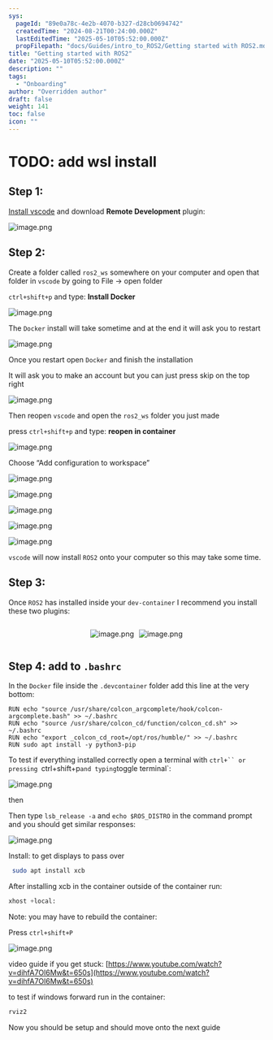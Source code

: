 ```yaml
---
sys:
  pageId: "89e0a78c-4e2b-4070-b327-d28cb0694742"
  createdTime: "2024-08-21T00:24:00.000Z"
  lastEditedTime: "2025-05-10T05:52:00.000Z"
  propFilepath: "docs/Guides/intro_to_ROS2/Getting started with ROS2.md"
title: "Getting started with ROS2"
date: "2025-05-10T05:52:00.000Z"
description: ""
tags:
  - "Onboarding"
author: "Overridden author"
draft: false
weight: 141
toc: false
icon: ""
---
```


# TODO: add wsl install

## Step 1:

[Install vscode](https://code.visualstudio.com/download) and download **Remote Development** plugin:

![image.png](https://prod-files-secure.s3.us-west-2.amazonaws.com/d518164a-d88e-44d1-a4ee-3adb3bd8bce0/efb52993-1881-4a40-b95e-6f020334f022/image.png?X-Amz-Algorithm=AWS4-HMAC-SHA256&X-Amz-Content-Sha256=UNSIGNED-PAYLOAD&X-Amz-Credential=ASIAZI2LB466SJHHVVO4%2F20250622%2Fus-west-2%2Fs3%2Faws4_request&X-Amz-Date=20250622T100830Z&X-Amz-Expires=3600&X-Amz-Security-Token=IQoJb3JpZ2luX2VjEP3%2F%2F%2F%2F%2F%2F%2F%2F%2F%2FwEaCXVzLXdlc3QtMiJGMEQCIFyA%2Bcxm9fJhUo2Y8a9lLH7GbvERPwlQsUi7JDe4etaFAiBf3V%2F9s0hRUgD90HSp0gWPwagiVljBDTNinREgnffrSCqIBAjm%2F%2F%2F%2F%2F%2F%2F%2F%2F%2F8BEAAaDDYzNzQyMzE4MzgwNSIMciW7557KLEeaVX5vKtwD40jKL1jDUXGdiJlPtKHXZZBe9VLrq%2FRTkROICumRFOlbTkJl%2FXBvG4zfsf8nmnrjhd%2Fkv55yuK7%2FZXq26A9Dg%2BExzWxa75aDanjsko207XGNzv8cGuZkn6clFLmRfZG%2BnkshIaPin6HtmJsi6D5ubLhF5%2FslrT9PRMbQY1M53u5Ip8bOHY3HmC63eUcGd%2BAep52CK5fXbw2H2RMgvfuMurXi8HqohCd9Z7WD6YvVm8yJz4bAPuUZivudIF6QvyzQDyB25GtW4LudNueGS7QTOP7nNU19sis%2BDSJsTam2qmFpI0sJOjwUGMPubGnpBoXENOOL0cpCJ8LFRYNS9cpxIYzAaExmQE9dIXiPfu%2FLgTgIZBvE9qdFsoQWQKi5fbXsnKuOhhBCGGk1uPzUxKjOlizzzKDDgLfZUiOWZd5FtcBKBAluLzr3xJpOQWuplY%2BDbCzcRk3%2FTNpu%2FNrMHHr5ayAfqljcGHOexsihyBFCcz9r1%2FMFU1Gtp5QV1MlTayNfVc5OjWcL8Ufa09ti2419wxCxnC9%2FKIWzeHJr2X%2FCPBewyg4v4cXkU2ohU8Z2TeigbmxREx7Lv5vfha%2BJK0o8f%2BksnqDL6G7o2FZplceDymfi3j3rWAfMO6KEPXYw8KDewgY6pgH70ZApDdCQkZfBnu9sQPrFqxeOB59lkuVHUJBWN91cGSB4WDmYcHiFE3WVTJX5hkiywVVOWcMHGN9s%2F%2FqpxHwVHZEKFW3wc6OEyWRJTerlJqcniBolx48rUfLFfQWf%2BQKwmHPBfUX631%2FlKMPNsh96TJt2ujFHp0shhfxPLAlw4mDOCIhcZi6HVwMLGmzKnu2ea9aaXdlWemGez60w3%2BYhGVkStIWF&X-Amz-Signature=ca1a836c8316174a405446262f345e8a1153e1327007cc7e2a91ae553582a777&X-Amz-SignedHeaders=host&x-amz-checksum-mode=ENABLED&x-id=GetObject)

## Step 2:

Create a folder called `ros2_ws` somewhere on your computer and open that folder in `vscode` by going to File → open folder 

`ctrl+shift+p` and type: **Install Docker**

![image.png](https://prod-files-secure.s3.us-west-2.amazonaws.com/d518164a-d88e-44d1-a4ee-3adb3bd8bce0/2269dc0e-1cd5-47ff-bceb-c04ad9b2eab0/image.png?X-Amz-Algorithm=AWS4-HMAC-SHA256&X-Amz-Content-Sha256=UNSIGNED-PAYLOAD&X-Amz-Credential=ASIAZI2LB466SJHHVVO4%2F20250622%2Fus-west-2%2Fs3%2Faws4_request&X-Amz-Date=20250622T100830Z&X-Amz-Expires=3600&X-Amz-Security-Token=IQoJb3JpZ2luX2VjEP3%2F%2F%2F%2F%2F%2F%2F%2F%2F%2FwEaCXVzLXdlc3QtMiJGMEQCIFyA%2Bcxm9fJhUo2Y8a9lLH7GbvERPwlQsUi7JDe4etaFAiBf3V%2F9s0hRUgD90HSp0gWPwagiVljBDTNinREgnffrSCqIBAjm%2F%2F%2F%2F%2F%2F%2F%2F%2F%2F8BEAAaDDYzNzQyMzE4MzgwNSIMciW7557KLEeaVX5vKtwD40jKL1jDUXGdiJlPtKHXZZBe9VLrq%2FRTkROICumRFOlbTkJl%2FXBvG4zfsf8nmnrjhd%2Fkv55yuK7%2FZXq26A9Dg%2BExzWxa75aDanjsko207XGNzv8cGuZkn6clFLmRfZG%2BnkshIaPin6HtmJsi6D5ubLhF5%2FslrT9PRMbQY1M53u5Ip8bOHY3HmC63eUcGd%2BAep52CK5fXbw2H2RMgvfuMurXi8HqohCd9Z7WD6YvVm8yJz4bAPuUZivudIF6QvyzQDyB25GtW4LudNueGS7QTOP7nNU19sis%2BDSJsTam2qmFpI0sJOjwUGMPubGnpBoXENOOL0cpCJ8LFRYNS9cpxIYzAaExmQE9dIXiPfu%2FLgTgIZBvE9qdFsoQWQKi5fbXsnKuOhhBCGGk1uPzUxKjOlizzzKDDgLfZUiOWZd5FtcBKBAluLzr3xJpOQWuplY%2BDbCzcRk3%2FTNpu%2FNrMHHr5ayAfqljcGHOexsihyBFCcz9r1%2FMFU1Gtp5QV1MlTayNfVc5OjWcL8Ufa09ti2419wxCxnC9%2FKIWzeHJr2X%2FCPBewyg4v4cXkU2ohU8Z2TeigbmxREx7Lv5vfha%2BJK0o8f%2BksnqDL6G7o2FZplceDymfi3j3rWAfMO6KEPXYw8KDewgY6pgH70ZApDdCQkZfBnu9sQPrFqxeOB59lkuVHUJBWN91cGSB4WDmYcHiFE3WVTJX5hkiywVVOWcMHGN9s%2F%2FqpxHwVHZEKFW3wc6OEyWRJTerlJqcniBolx48rUfLFfQWf%2BQKwmHPBfUX631%2FlKMPNsh96TJt2ujFHp0shhfxPLAlw4mDOCIhcZi6HVwMLGmzKnu2ea9aaXdlWemGez60w3%2BYhGVkStIWF&X-Amz-Signature=ddfa019a449720b75231f02db125aa4bd4772dc4004c542886efd9efc7d224d7&X-Amz-SignedHeaders=host&x-amz-checksum-mode=ENABLED&x-id=GetObject)

The `Docker` install will take sometime and at the end it will ask you to restart

![image.png](https://prod-files-secure.s3.us-west-2.amazonaws.com/d518164a-d88e-44d1-a4ee-3adb3bd8bce0/ed233f78-be33-4b1f-b89c-9c346c0e961e/image.png?X-Amz-Algorithm=AWS4-HMAC-SHA256&X-Amz-Content-Sha256=UNSIGNED-PAYLOAD&X-Amz-Credential=ASIAZI2LB466SJHHVVO4%2F20250622%2Fus-west-2%2Fs3%2Faws4_request&X-Amz-Date=20250622T100830Z&X-Amz-Expires=3600&X-Amz-Security-Token=IQoJb3JpZ2luX2VjEP3%2F%2F%2F%2F%2F%2F%2F%2F%2F%2FwEaCXVzLXdlc3QtMiJGMEQCIFyA%2Bcxm9fJhUo2Y8a9lLH7GbvERPwlQsUi7JDe4etaFAiBf3V%2F9s0hRUgD90HSp0gWPwagiVljBDTNinREgnffrSCqIBAjm%2F%2F%2F%2F%2F%2F%2F%2F%2F%2F8BEAAaDDYzNzQyMzE4MzgwNSIMciW7557KLEeaVX5vKtwD40jKL1jDUXGdiJlPtKHXZZBe9VLrq%2FRTkROICumRFOlbTkJl%2FXBvG4zfsf8nmnrjhd%2Fkv55yuK7%2FZXq26A9Dg%2BExzWxa75aDanjsko207XGNzv8cGuZkn6clFLmRfZG%2BnkshIaPin6HtmJsi6D5ubLhF5%2FslrT9PRMbQY1M53u5Ip8bOHY3HmC63eUcGd%2BAep52CK5fXbw2H2RMgvfuMurXi8HqohCd9Z7WD6YvVm8yJz4bAPuUZivudIF6QvyzQDyB25GtW4LudNueGS7QTOP7nNU19sis%2BDSJsTam2qmFpI0sJOjwUGMPubGnpBoXENOOL0cpCJ8LFRYNS9cpxIYzAaExmQE9dIXiPfu%2FLgTgIZBvE9qdFsoQWQKi5fbXsnKuOhhBCGGk1uPzUxKjOlizzzKDDgLfZUiOWZd5FtcBKBAluLzr3xJpOQWuplY%2BDbCzcRk3%2FTNpu%2FNrMHHr5ayAfqljcGHOexsihyBFCcz9r1%2FMFU1Gtp5QV1MlTayNfVc5OjWcL8Ufa09ti2419wxCxnC9%2FKIWzeHJr2X%2FCPBewyg4v4cXkU2ohU8Z2TeigbmxREx7Lv5vfha%2BJK0o8f%2BksnqDL6G7o2FZplceDymfi3j3rWAfMO6KEPXYw8KDewgY6pgH70ZApDdCQkZfBnu9sQPrFqxeOB59lkuVHUJBWN91cGSB4WDmYcHiFE3WVTJX5hkiywVVOWcMHGN9s%2F%2FqpxHwVHZEKFW3wc6OEyWRJTerlJqcniBolx48rUfLFfQWf%2BQKwmHPBfUX631%2FlKMPNsh96TJt2ujFHp0shhfxPLAlw4mDOCIhcZi6HVwMLGmzKnu2ea9aaXdlWemGez60w3%2BYhGVkStIWF&X-Amz-Signature=6846a327e4becc20c242afe0b690f5a0fd2e5bfabf5e028b1a7d6821f6a647df&X-Amz-SignedHeaders=host&x-amz-checksum-mode=ENABLED&x-id=GetObject)

Once you restart open `Docker` and finish the installation

It will ask you to make an account but you can just press skip on the top right

![image.png](https://prod-files-secure.s3.us-west-2.amazonaws.com/d518164a-d88e-44d1-a4ee-3adb3bd8bce0/21010ad9-1659-4fd9-9f59-9932a09b2a3d/image.png?X-Amz-Algorithm=AWS4-HMAC-SHA256&X-Amz-Content-Sha256=UNSIGNED-PAYLOAD&X-Amz-Credential=ASIAZI2LB466SJHHVVO4%2F20250622%2Fus-west-2%2Fs3%2Faws4_request&X-Amz-Date=20250622T100830Z&X-Amz-Expires=3600&X-Amz-Security-Token=IQoJb3JpZ2luX2VjEP3%2F%2F%2F%2F%2F%2F%2F%2F%2F%2FwEaCXVzLXdlc3QtMiJGMEQCIFyA%2Bcxm9fJhUo2Y8a9lLH7GbvERPwlQsUi7JDe4etaFAiBf3V%2F9s0hRUgD90HSp0gWPwagiVljBDTNinREgnffrSCqIBAjm%2F%2F%2F%2F%2F%2F%2F%2F%2F%2F8BEAAaDDYzNzQyMzE4MzgwNSIMciW7557KLEeaVX5vKtwD40jKL1jDUXGdiJlPtKHXZZBe9VLrq%2FRTkROICumRFOlbTkJl%2FXBvG4zfsf8nmnrjhd%2Fkv55yuK7%2FZXq26A9Dg%2BExzWxa75aDanjsko207XGNzv8cGuZkn6clFLmRfZG%2BnkshIaPin6HtmJsi6D5ubLhF5%2FslrT9PRMbQY1M53u5Ip8bOHY3HmC63eUcGd%2BAep52CK5fXbw2H2RMgvfuMurXi8HqohCd9Z7WD6YvVm8yJz4bAPuUZivudIF6QvyzQDyB25GtW4LudNueGS7QTOP7nNU19sis%2BDSJsTam2qmFpI0sJOjwUGMPubGnpBoXENOOL0cpCJ8LFRYNS9cpxIYzAaExmQE9dIXiPfu%2FLgTgIZBvE9qdFsoQWQKi5fbXsnKuOhhBCGGk1uPzUxKjOlizzzKDDgLfZUiOWZd5FtcBKBAluLzr3xJpOQWuplY%2BDbCzcRk3%2FTNpu%2FNrMHHr5ayAfqljcGHOexsihyBFCcz9r1%2FMFU1Gtp5QV1MlTayNfVc5OjWcL8Ufa09ti2419wxCxnC9%2FKIWzeHJr2X%2FCPBewyg4v4cXkU2ohU8Z2TeigbmxREx7Lv5vfha%2BJK0o8f%2BksnqDL6G7o2FZplceDymfi3j3rWAfMO6KEPXYw8KDewgY6pgH70ZApDdCQkZfBnu9sQPrFqxeOB59lkuVHUJBWN91cGSB4WDmYcHiFE3WVTJX5hkiywVVOWcMHGN9s%2F%2FqpxHwVHZEKFW3wc6OEyWRJTerlJqcniBolx48rUfLFfQWf%2BQKwmHPBfUX631%2FlKMPNsh96TJt2ujFHp0shhfxPLAlw4mDOCIhcZi6HVwMLGmzKnu2ea9aaXdlWemGez60w3%2BYhGVkStIWF&X-Amz-Signature=efdd8847a16bad7e23d8b0c2a2d2a27743ae02ee6d06b098bfc4059ddfdcdb7c&X-Amz-SignedHeaders=host&x-amz-checksum-mode=ENABLED&x-id=GetObject)

Then reopen `vscode` and open the `ros2_ws` folder you just made

press `ctrl+shift+p` and type: **reopen in container**

![image.png](https://prod-files-secure.s3.us-west-2.amazonaws.com/d518164a-d88e-44d1-a4ee-3adb3bd8bce0/4e93b8c2-41ad-488c-8095-c74205196118/image.png?X-Amz-Algorithm=AWS4-HMAC-SHA256&X-Amz-Content-Sha256=UNSIGNED-PAYLOAD&X-Amz-Credential=ASIAZI2LB466SJHHVVO4%2F20250622%2Fus-west-2%2Fs3%2Faws4_request&X-Amz-Date=20250622T100830Z&X-Amz-Expires=3600&X-Amz-Security-Token=IQoJb3JpZ2luX2VjEP3%2F%2F%2F%2F%2F%2F%2F%2F%2F%2FwEaCXVzLXdlc3QtMiJGMEQCIFyA%2Bcxm9fJhUo2Y8a9lLH7GbvERPwlQsUi7JDe4etaFAiBf3V%2F9s0hRUgD90HSp0gWPwagiVljBDTNinREgnffrSCqIBAjm%2F%2F%2F%2F%2F%2F%2F%2F%2F%2F8BEAAaDDYzNzQyMzE4MzgwNSIMciW7557KLEeaVX5vKtwD40jKL1jDUXGdiJlPtKHXZZBe9VLrq%2FRTkROICumRFOlbTkJl%2FXBvG4zfsf8nmnrjhd%2Fkv55yuK7%2FZXq26A9Dg%2BExzWxa75aDanjsko207XGNzv8cGuZkn6clFLmRfZG%2BnkshIaPin6HtmJsi6D5ubLhF5%2FslrT9PRMbQY1M53u5Ip8bOHY3HmC63eUcGd%2BAep52CK5fXbw2H2RMgvfuMurXi8HqohCd9Z7WD6YvVm8yJz4bAPuUZivudIF6QvyzQDyB25GtW4LudNueGS7QTOP7nNU19sis%2BDSJsTam2qmFpI0sJOjwUGMPubGnpBoXENOOL0cpCJ8LFRYNS9cpxIYzAaExmQE9dIXiPfu%2FLgTgIZBvE9qdFsoQWQKi5fbXsnKuOhhBCGGk1uPzUxKjOlizzzKDDgLfZUiOWZd5FtcBKBAluLzr3xJpOQWuplY%2BDbCzcRk3%2FTNpu%2FNrMHHr5ayAfqljcGHOexsihyBFCcz9r1%2FMFU1Gtp5QV1MlTayNfVc5OjWcL8Ufa09ti2419wxCxnC9%2FKIWzeHJr2X%2FCPBewyg4v4cXkU2ohU8Z2TeigbmxREx7Lv5vfha%2BJK0o8f%2BksnqDL6G7o2FZplceDymfi3j3rWAfMO6KEPXYw8KDewgY6pgH70ZApDdCQkZfBnu9sQPrFqxeOB59lkuVHUJBWN91cGSB4WDmYcHiFE3WVTJX5hkiywVVOWcMHGN9s%2F%2FqpxHwVHZEKFW3wc6OEyWRJTerlJqcniBolx48rUfLFfQWf%2BQKwmHPBfUX631%2FlKMPNsh96TJt2ujFHp0shhfxPLAlw4mDOCIhcZi6HVwMLGmzKnu2ea9aaXdlWemGez60w3%2BYhGVkStIWF&X-Amz-Signature=3107f8a98740025c017c76ea544a608f146720e05d82d96dc02eb240527baa81&X-Amz-SignedHeaders=host&x-amz-checksum-mode=ENABLED&x-id=GetObject)

Choose “Add configuration to workspace”

![image.png](https://prod-files-secure.s3.us-west-2.amazonaws.com/d518164a-d88e-44d1-a4ee-3adb3bd8bce0/9560b282-5060-4989-ba37-97e7b2c22476/image.png?X-Amz-Algorithm=AWS4-HMAC-SHA256&X-Amz-Content-Sha256=UNSIGNED-PAYLOAD&X-Amz-Credential=ASIAZI2LB466SJHHVVO4%2F20250622%2Fus-west-2%2Fs3%2Faws4_request&X-Amz-Date=20250622T100830Z&X-Amz-Expires=3600&X-Amz-Security-Token=IQoJb3JpZ2luX2VjEP3%2F%2F%2F%2F%2F%2F%2F%2F%2F%2FwEaCXVzLXdlc3QtMiJGMEQCIFyA%2Bcxm9fJhUo2Y8a9lLH7GbvERPwlQsUi7JDe4etaFAiBf3V%2F9s0hRUgD90HSp0gWPwagiVljBDTNinREgnffrSCqIBAjm%2F%2F%2F%2F%2F%2F%2F%2F%2F%2F8BEAAaDDYzNzQyMzE4MzgwNSIMciW7557KLEeaVX5vKtwD40jKL1jDUXGdiJlPtKHXZZBe9VLrq%2FRTkROICumRFOlbTkJl%2FXBvG4zfsf8nmnrjhd%2Fkv55yuK7%2FZXq26A9Dg%2BExzWxa75aDanjsko207XGNzv8cGuZkn6clFLmRfZG%2BnkshIaPin6HtmJsi6D5ubLhF5%2FslrT9PRMbQY1M53u5Ip8bOHY3HmC63eUcGd%2BAep52CK5fXbw2H2RMgvfuMurXi8HqohCd9Z7WD6YvVm8yJz4bAPuUZivudIF6QvyzQDyB25GtW4LudNueGS7QTOP7nNU19sis%2BDSJsTam2qmFpI0sJOjwUGMPubGnpBoXENOOL0cpCJ8LFRYNS9cpxIYzAaExmQE9dIXiPfu%2FLgTgIZBvE9qdFsoQWQKi5fbXsnKuOhhBCGGk1uPzUxKjOlizzzKDDgLfZUiOWZd5FtcBKBAluLzr3xJpOQWuplY%2BDbCzcRk3%2FTNpu%2FNrMHHr5ayAfqljcGHOexsihyBFCcz9r1%2FMFU1Gtp5QV1MlTayNfVc5OjWcL8Ufa09ti2419wxCxnC9%2FKIWzeHJr2X%2FCPBewyg4v4cXkU2ohU8Z2TeigbmxREx7Lv5vfha%2BJK0o8f%2BksnqDL6G7o2FZplceDymfi3j3rWAfMO6KEPXYw8KDewgY6pgH70ZApDdCQkZfBnu9sQPrFqxeOB59lkuVHUJBWN91cGSB4WDmYcHiFE3WVTJX5hkiywVVOWcMHGN9s%2F%2FqpxHwVHZEKFW3wc6OEyWRJTerlJqcniBolx48rUfLFfQWf%2BQKwmHPBfUX631%2FlKMPNsh96TJt2ujFHp0shhfxPLAlw4mDOCIhcZi6HVwMLGmzKnu2ea9aaXdlWemGez60w3%2BYhGVkStIWF&X-Amz-Signature=c662e69e81d8d8f4739d5892820f461518eb71a4d9db5a40c94919ab5c19a4d5&X-Amz-SignedHeaders=host&x-amz-checksum-mode=ENABLED&x-id=GetObject)

![image.png](https://prod-files-secure.s3.us-west-2.amazonaws.com/d518164a-d88e-44d1-a4ee-3adb3bd8bce0/2ee63f81-886b-48e8-a553-dc6e5eac99e4/image.png?X-Amz-Algorithm=AWS4-HMAC-SHA256&X-Amz-Content-Sha256=UNSIGNED-PAYLOAD&X-Amz-Credential=ASIAZI2LB466SJHHVVO4%2F20250622%2Fus-west-2%2Fs3%2Faws4_request&X-Amz-Date=20250622T100830Z&X-Amz-Expires=3600&X-Amz-Security-Token=IQoJb3JpZ2luX2VjEP3%2F%2F%2F%2F%2F%2F%2F%2F%2F%2FwEaCXVzLXdlc3QtMiJGMEQCIFyA%2Bcxm9fJhUo2Y8a9lLH7GbvERPwlQsUi7JDe4etaFAiBf3V%2F9s0hRUgD90HSp0gWPwagiVljBDTNinREgnffrSCqIBAjm%2F%2F%2F%2F%2F%2F%2F%2F%2F%2F8BEAAaDDYzNzQyMzE4MzgwNSIMciW7557KLEeaVX5vKtwD40jKL1jDUXGdiJlPtKHXZZBe9VLrq%2FRTkROICumRFOlbTkJl%2FXBvG4zfsf8nmnrjhd%2Fkv55yuK7%2FZXq26A9Dg%2BExzWxa75aDanjsko207XGNzv8cGuZkn6clFLmRfZG%2BnkshIaPin6HtmJsi6D5ubLhF5%2FslrT9PRMbQY1M53u5Ip8bOHY3HmC63eUcGd%2BAep52CK5fXbw2H2RMgvfuMurXi8HqohCd9Z7WD6YvVm8yJz4bAPuUZivudIF6QvyzQDyB25GtW4LudNueGS7QTOP7nNU19sis%2BDSJsTam2qmFpI0sJOjwUGMPubGnpBoXENOOL0cpCJ8LFRYNS9cpxIYzAaExmQE9dIXiPfu%2FLgTgIZBvE9qdFsoQWQKi5fbXsnKuOhhBCGGk1uPzUxKjOlizzzKDDgLfZUiOWZd5FtcBKBAluLzr3xJpOQWuplY%2BDbCzcRk3%2FTNpu%2FNrMHHr5ayAfqljcGHOexsihyBFCcz9r1%2FMFU1Gtp5QV1MlTayNfVc5OjWcL8Ufa09ti2419wxCxnC9%2FKIWzeHJr2X%2FCPBewyg4v4cXkU2ohU8Z2TeigbmxREx7Lv5vfha%2BJK0o8f%2BksnqDL6G7o2FZplceDymfi3j3rWAfMO6KEPXYw8KDewgY6pgH70ZApDdCQkZfBnu9sQPrFqxeOB59lkuVHUJBWN91cGSB4WDmYcHiFE3WVTJX5hkiywVVOWcMHGN9s%2F%2FqpxHwVHZEKFW3wc6OEyWRJTerlJqcniBolx48rUfLFfQWf%2BQKwmHPBfUX631%2FlKMPNsh96TJt2ujFHp0shhfxPLAlw4mDOCIhcZi6HVwMLGmzKnu2ea9aaXdlWemGez60w3%2BYhGVkStIWF&X-Amz-Signature=8f3664d1bd5337dbb59d1e4619528975fa0c3054bc5e3f1f76cab4a000788c7f&X-Amz-SignedHeaders=host&x-amz-checksum-mode=ENABLED&x-id=GetObject)

![image.png](https://prod-files-secure.s3.us-west-2.amazonaws.com/d518164a-d88e-44d1-a4ee-3adb3bd8bce0/ae1580b2-b048-407e-aed9-b584224a7a04/image.png?X-Amz-Algorithm=AWS4-HMAC-SHA256&X-Amz-Content-Sha256=UNSIGNED-PAYLOAD&X-Amz-Credential=ASIAZI2LB466SJHHVVO4%2F20250622%2Fus-west-2%2Fs3%2Faws4_request&X-Amz-Date=20250622T100830Z&X-Amz-Expires=3600&X-Amz-Security-Token=IQoJb3JpZ2luX2VjEP3%2F%2F%2F%2F%2F%2F%2F%2F%2F%2FwEaCXVzLXdlc3QtMiJGMEQCIFyA%2Bcxm9fJhUo2Y8a9lLH7GbvERPwlQsUi7JDe4etaFAiBf3V%2F9s0hRUgD90HSp0gWPwagiVljBDTNinREgnffrSCqIBAjm%2F%2F%2F%2F%2F%2F%2F%2F%2F%2F8BEAAaDDYzNzQyMzE4MzgwNSIMciW7557KLEeaVX5vKtwD40jKL1jDUXGdiJlPtKHXZZBe9VLrq%2FRTkROICumRFOlbTkJl%2FXBvG4zfsf8nmnrjhd%2Fkv55yuK7%2FZXq26A9Dg%2BExzWxa75aDanjsko207XGNzv8cGuZkn6clFLmRfZG%2BnkshIaPin6HtmJsi6D5ubLhF5%2FslrT9PRMbQY1M53u5Ip8bOHY3HmC63eUcGd%2BAep52CK5fXbw2H2RMgvfuMurXi8HqohCd9Z7WD6YvVm8yJz4bAPuUZivudIF6QvyzQDyB25GtW4LudNueGS7QTOP7nNU19sis%2BDSJsTam2qmFpI0sJOjwUGMPubGnpBoXENOOL0cpCJ8LFRYNS9cpxIYzAaExmQE9dIXiPfu%2FLgTgIZBvE9qdFsoQWQKi5fbXsnKuOhhBCGGk1uPzUxKjOlizzzKDDgLfZUiOWZd5FtcBKBAluLzr3xJpOQWuplY%2BDbCzcRk3%2FTNpu%2FNrMHHr5ayAfqljcGHOexsihyBFCcz9r1%2FMFU1Gtp5QV1MlTayNfVc5OjWcL8Ufa09ti2419wxCxnC9%2FKIWzeHJr2X%2FCPBewyg4v4cXkU2ohU8Z2TeigbmxREx7Lv5vfha%2BJK0o8f%2BksnqDL6G7o2FZplceDymfi3j3rWAfMO6KEPXYw8KDewgY6pgH70ZApDdCQkZfBnu9sQPrFqxeOB59lkuVHUJBWN91cGSB4WDmYcHiFE3WVTJX5hkiywVVOWcMHGN9s%2F%2FqpxHwVHZEKFW3wc6OEyWRJTerlJqcniBolx48rUfLFfQWf%2BQKwmHPBfUX631%2FlKMPNsh96TJt2ujFHp0shhfxPLAlw4mDOCIhcZi6HVwMLGmzKnu2ea9aaXdlWemGez60w3%2BYhGVkStIWF&X-Amz-Signature=a07916beffca7a275fdfb886099ec073dd7e75e16aa7f994eee57bb8e34d088b&X-Amz-SignedHeaders=host&x-amz-checksum-mode=ENABLED&x-id=GetObject)

![image.png](https://prod-files-secure.s3.us-west-2.amazonaws.com/d518164a-d88e-44d1-a4ee-3adb3bd8bce0/53255b28-f75e-430f-b9e3-c0ac8577e42b/image.png?X-Amz-Algorithm=AWS4-HMAC-SHA256&X-Amz-Content-Sha256=UNSIGNED-PAYLOAD&X-Amz-Credential=ASIAZI2LB466SJHHVVO4%2F20250622%2Fus-west-2%2Fs3%2Faws4_request&X-Amz-Date=20250622T100830Z&X-Amz-Expires=3600&X-Amz-Security-Token=IQoJb3JpZ2luX2VjEP3%2F%2F%2F%2F%2F%2F%2F%2F%2F%2FwEaCXVzLXdlc3QtMiJGMEQCIFyA%2Bcxm9fJhUo2Y8a9lLH7GbvERPwlQsUi7JDe4etaFAiBf3V%2F9s0hRUgD90HSp0gWPwagiVljBDTNinREgnffrSCqIBAjm%2F%2F%2F%2F%2F%2F%2F%2F%2F%2F8BEAAaDDYzNzQyMzE4MzgwNSIMciW7557KLEeaVX5vKtwD40jKL1jDUXGdiJlPtKHXZZBe9VLrq%2FRTkROICumRFOlbTkJl%2FXBvG4zfsf8nmnrjhd%2Fkv55yuK7%2FZXq26A9Dg%2BExzWxa75aDanjsko207XGNzv8cGuZkn6clFLmRfZG%2BnkshIaPin6HtmJsi6D5ubLhF5%2FslrT9PRMbQY1M53u5Ip8bOHY3HmC63eUcGd%2BAep52CK5fXbw2H2RMgvfuMurXi8HqohCd9Z7WD6YvVm8yJz4bAPuUZivudIF6QvyzQDyB25GtW4LudNueGS7QTOP7nNU19sis%2BDSJsTam2qmFpI0sJOjwUGMPubGnpBoXENOOL0cpCJ8LFRYNS9cpxIYzAaExmQE9dIXiPfu%2FLgTgIZBvE9qdFsoQWQKi5fbXsnKuOhhBCGGk1uPzUxKjOlizzzKDDgLfZUiOWZd5FtcBKBAluLzr3xJpOQWuplY%2BDbCzcRk3%2FTNpu%2FNrMHHr5ayAfqljcGHOexsihyBFCcz9r1%2FMFU1Gtp5QV1MlTayNfVc5OjWcL8Ufa09ti2419wxCxnC9%2FKIWzeHJr2X%2FCPBewyg4v4cXkU2ohU8Z2TeigbmxREx7Lv5vfha%2BJK0o8f%2BksnqDL6G7o2FZplceDymfi3j3rWAfMO6KEPXYw8KDewgY6pgH70ZApDdCQkZfBnu9sQPrFqxeOB59lkuVHUJBWN91cGSB4WDmYcHiFE3WVTJX5hkiywVVOWcMHGN9s%2F%2FqpxHwVHZEKFW3wc6OEyWRJTerlJqcniBolx48rUfLFfQWf%2BQKwmHPBfUX631%2FlKMPNsh96TJt2ujFHp0shhfxPLAlw4mDOCIhcZi6HVwMLGmzKnu2ea9aaXdlWemGez60w3%2BYhGVkStIWF&X-Amz-Signature=3ad798a9dfe101faba442bc1ff5619d6df55eb929fd402c39ac3f5845b4980fa&X-Amz-SignedHeaders=host&x-amz-checksum-mode=ENABLED&x-id=GetObject)

![image.png](https://prod-files-secure.s3.us-west-2.amazonaws.com/d518164a-d88e-44d1-a4ee-3adb3bd8bce0/7c562767-5af9-4ffb-97d1-327bcdf4ee00/image.png?X-Amz-Algorithm=AWS4-HMAC-SHA256&X-Amz-Content-Sha256=UNSIGNED-PAYLOAD&X-Amz-Credential=ASIAZI2LB466SJHHVVO4%2F20250622%2Fus-west-2%2Fs3%2Faws4_request&X-Amz-Date=20250622T100830Z&X-Amz-Expires=3600&X-Amz-Security-Token=IQoJb3JpZ2luX2VjEP3%2F%2F%2F%2F%2F%2F%2F%2F%2F%2FwEaCXVzLXdlc3QtMiJGMEQCIFyA%2Bcxm9fJhUo2Y8a9lLH7GbvERPwlQsUi7JDe4etaFAiBf3V%2F9s0hRUgD90HSp0gWPwagiVljBDTNinREgnffrSCqIBAjm%2F%2F%2F%2F%2F%2F%2F%2F%2F%2F8BEAAaDDYzNzQyMzE4MzgwNSIMciW7557KLEeaVX5vKtwD40jKL1jDUXGdiJlPtKHXZZBe9VLrq%2FRTkROICumRFOlbTkJl%2FXBvG4zfsf8nmnrjhd%2Fkv55yuK7%2FZXq26A9Dg%2BExzWxa75aDanjsko207XGNzv8cGuZkn6clFLmRfZG%2BnkshIaPin6HtmJsi6D5ubLhF5%2FslrT9PRMbQY1M53u5Ip8bOHY3HmC63eUcGd%2BAep52CK5fXbw2H2RMgvfuMurXi8HqohCd9Z7WD6YvVm8yJz4bAPuUZivudIF6QvyzQDyB25GtW4LudNueGS7QTOP7nNU19sis%2BDSJsTam2qmFpI0sJOjwUGMPubGnpBoXENOOL0cpCJ8LFRYNS9cpxIYzAaExmQE9dIXiPfu%2FLgTgIZBvE9qdFsoQWQKi5fbXsnKuOhhBCGGk1uPzUxKjOlizzzKDDgLfZUiOWZd5FtcBKBAluLzr3xJpOQWuplY%2BDbCzcRk3%2FTNpu%2FNrMHHr5ayAfqljcGHOexsihyBFCcz9r1%2FMFU1Gtp5QV1MlTayNfVc5OjWcL8Ufa09ti2419wxCxnC9%2FKIWzeHJr2X%2FCPBewyg4v4cXkU2ohU8Z2TeigbmxREx7Lv5vfha%2BJK0o8f%2BksnqDL6G7o2FZplceDymfi3j3rWAfMO6KEPXYw8KDewgY6pgH70ZApDdCQkZfBnu9sQPrFqxeOB59lkuVHUJBWN91cGSB4WDmYcHiFE3WVTJX5hkiywVVOWcMHGN9s%2F%2FqpxHwVHZEKFW3wc6OEyWRJTerlJqcniBolx48rUfLFfQWf%2BQKwmHPBfUX631%2FlKMPNsh96TJt2ujFHp0shhfxPLAlw4mDOCIhcZi6HVwMLGmzKnu2ea9aaXdlWemGez60w3%2BYhGVkStIWF&X-Amz-Signature=0ee58a73003a181f160d27dfcd41048dc02ec387091be9ec7c88ff813ecacf4e&X-Amz-SignedHeaders=host&x-amz-checksum-mode=ENABLED&x-id=GetObject)

`vscode` will now install `ROS2` onto your computer so this may take some time.

## Step 3:

Once `ROS2` has installed inside your `dev-container` I recommend you install these two plugins:

<div style="display: flex;flex-direction: row; column-gap:10px; max-width: 630px;justify-content: center;">
<div>

![image.png](https://prod-files-secure.s3.us-west-2.amazonaws.com/d518164a-d88e-44d1-a4ee-3adb3bd8bce0/3fc3d550-5a54-4ba1-ba6b-faa01cdb7369/image.png?X-Amz-Algorithm=AWS4-HMAC-SHA256&X-Amz-Content-Sha256=UNSIGNED-PAYLOAD&X-Amz-Credential=ASIAZI2LB4665V7CJMTJ%2F20250622%2Fus-west-2%2Fs3%2Faws4_request&X-Amz-Date=20250622T100833Z&X-Amz-Expires=3600&X-Amz-Security-Token=IQoJb3JpZ2luX2VjEP%2F%2F%2F%2F%2F%2F%2F%2F%2F%2F%2FwEaCXVzLXdlc3QtMiJHMEUCIQCi%2BEVwl%2BC%2FE1S2K26DpAChOXQ%2BZPL65JaDe0oypZ3juAIgD0mWKz0gnVA7MF2YrX1buKPQOGZ8h9F4%2F3SjBlrFtG0qiAQI6P%2F%2F%2F%2F%2F%2F%2F%2F%2F%2FARAAGgw2Mzc0MjMxODM4MDUiDGJ%2F%2FAd7aGUwRXZ9mSrcA16es%2B%2Bu59WwsSLEJhXxpLJclsPYqMTh3BgvGN6AtBnza6mSTBazAhODleafE%2FIvp6zrD552nRuBHeybXtcBkI4qq%2BpSVTlt3rI5FPcSBWf4BxqUMX6wX7sZWOq6xj7%2FQS%2Btbos1cDUcnkTqsGtNfzegnqtXi0x2rGXD2vu7ehWqf2otmmMO22uL4YWRyLaROMlRVUoM8na4%2Bvd7tJ25usb6bL8KxLPsjonstiW0Ujheiv4N%2FIYexZYj2mWdBPWpyEfqZH5CTb9CYF%2F8DTwvM3kH8WmDSmm72VzAQD0gczKkuypVhZvbNfvjr6M7wApVqk4vAQuQmO2GI1i4XBRpIGj%2F%2F6BEk159iHZXiKd02DQeG3YYknbe9dYRUhZo5q2YLsbD4KnMlXZP010cIdc1tgVj%2BBRanH1JRgPGP7JJv4JGocdjFF0MtkfS63lx4tY7AbMhpUUNVBVpNwfyHLthjZ%2Fzbffa%2BBvXDPtEa2w9%2Buqgowq1KZ1t2fpiEBA4sOyz3p0EL0GGjkP8TAzO2wBaoVCO3lOPJsBdS2XzbTBEH159JXwWUwyu9Xe9G0N%2FebpguP4V5ehI9wp8VOLDzCkzdGLqcLfd%2FyQVy2%2FtvnkbsoJVkN4sFTS61VBMEILTMLLa3sIGOqUBuHD8fQvIPEWMtGLLobvHZXTyd2TpQW2oMph1cpIy50yhTWNK2ETje7Mm7DZGKSQvnh7xeFA98dea8DTpP3RlsIaRP90Qo0Ordb9vSAMvOgjvq7D25ucyKCARbPBrntu%2BxcMXpxRwgb66aiIqZb36ihPjdIXnANca7NL93%2B9lPOpwr1xLUPGsO2ZXyxWkNsuTlmAmaIxUZxpVhUp08jPqu%2F4aMD1e&X-Amz-Signature=b3d5f83055dc98a4f218f88060b8334bd228bdacbad2e4a4810c950371cd87cc&X-Amz-SignedHeaders=host&x-amz-checksum-mode=ENABLED&x-id=GetObject)

</div>
<div>

![image.png](https://prod-files-secure.s3.us-west-2.amazonaws.com/d518164a-d88e-44d1-a4ee-3adb3bd8bce0/d994cc66-13c2-4093-a5a3-f84cf4601a82/image.png?X-Amz-Algorithm=AWS4-HMAC-SHA256&X-Amz-Content-Sha256=UNSIGNED-PAYLOAD&X-Amz-Credential=ASIAZI2LB466ZLIGZKRB%2F20250622%2Fus-west-2%2Fs3%2Faws4_request&X-Amz-Date=20250622T100834Z&X-Amz-Expires=3600&X-Amz-Security-Token=IQoJb3JpZ2luX2VjEAEaCXVzLXdlc3QtMiJGMEQCICEkLadMVJlOmJcmPvCdzHDmE8aV%2FHUTeoMToKrjX41wAiArfyE6i%2F0IYJm%2BO3h%2BB417jZzbhfDm9uUa%2FNQViGUtnSqIBAjq%2F%2F%2F%2F%2F%2F%2F%2F%2F%2F8BEAAaDDYzNzQyMzE4MzgwNSIMzloErLo6%2BFh7TEw3KtwDxwycfSr7%2FtM6bXpfaOqIf%2Bl6srJGpLG9wxe5NPZx8NfHdtMSc1eGXLtXuoTpK8%2Bk27WPNfq0Qr5iLR1TJ9vykVZFyYsOaabEyee%2Btmv0XDDSmgOG%2B22jQ8WxsHxY%2FM5BAvlbNbjCU8cz%2FyO%2BpXsCXJ7R3y1NJA4dBCGAhwNn3MZefkJeHmu5kLaffQdA01ABbXQlfLrqyqUc9AlMVUkFQuPucoikEK%2Bw387XicfZp5TnKFBt24EW10t5fFZhx7xiX7yeV8bCu3zCJJz10dbdb5YXsH9OS%2F1NTo%2Bub7I5NN72TuqkDr4H%2BPkKKAWY8uec2Uwa0lmSFbFPh%2B8q1JpDnsoJ4dtGYIwOqMG0x30u2fdb4KTCI3iBAxTAkyktRniRnTk1zYXLQDv3S5Iso7VEKH2amePIlEL2u%2FOS%2F%2BrB6man6k0MyfhlZo3wNYzvNVeXEQ1wcf5DztPeebpfddckRozjDllIJXxVpzfWDS43jAamxaqMqUiQ5%2BhNtWEdAW5DQ%2Fqg8n4P%2B4rPQNk63MZ0OHCI6Yelc74waWJ1ixxd4nDvHiqkqvPA%2FeTHCUULdtrfHguzzcA4sAB0KfYwqAcoRVVrMVEF3vOyiPMjIS8Dpxvo9w0hHpJHQw%2B0bR0wg4nfwgY6pgH0Z%2F5WeoOGQKk7xu3Y2KDogt3RSGjxVA360nNUdMDFRFSAxuTOVJfU03JYrf12Yff7cUQ9O39iwHAYLKhmLtdckZFUY%2B%2FBuSeJTXKH8k8l%2FCmptwHMFTVqj8tgrVTeKBU0JL4Szn2sZ95JFx%2FSjvTY%2BW%2Fmpf0uQZvQKA7e9%2Ft7R4uO%2B7UmM2xuTiTOqsQpftdT2g%2BRudmw%2FepuzHhFGztAFew0AAun&X-Amz-Signature=c05e5eae3dd2d198097992ad644fa54d9b45c56f5ddafb38ad9f4d72653474de&X-Amz-SignedHeaders=host&x-amz-checksum-mode=ENABLED&x-id=GetObject)

</div>
</div>

## Step 4: add to `.bashrc`

In the `Docker` file inside the `.devcontainer` folder add this line at the very bottom: 

```docker
RUN echo "source /usr/share/colcon_argcomplete/hook/colcon-argcomplete.bash" >> ~/.bashrc
RUN echo "source /usr/share/colcon_cd/function/colcon_cd.sh" >> ~/.bashrc
RUN echo "export _colcon_cd_root=/opt/ros/humble/" >> ~/.bashrc
RUN sudo apt install -y python3-pip 
```

To test if everything installed correctly open a terminal with `ctrl+`` or pressing `ctrl+shift+p` and typing `toggle terminal`:

![image.png](https://prod-files-secure.s3.us-west-2.amazonaws.com/d518164a-d88e-44d1-a4ee-3adb3bd8bce0/6a4943d8-b04e-4c02-9a58-775f3384d1a5/image.png?X-Amz-Algorithm=AWS4-HMAC-SHA256&X-Amz-Content-Sha256=UNSIGNED-PAYLOAD&X-Amz-Credential=ASIAZI2LB466SJHHVVO4%2F20250622%2Fus-west-2%2Fs3%2Faws4_request&X-Amz-Date=20250622T100830Z&X-Amz-Expires=3600&X-Amz-Security-Token=IQoJb3JpZ2luX2VjEP3%2F%2F%2F%2F%2F%2F%2F%2F%2F%2FwEaCXVzLXdlc3QtMiJGMEQCIFyA%2Bcxm9fJhUo2Y8a9lLH7GbvERPwlQsUi7JDe4etaFAiBf3V%2F9s0hRUgD90HSp0gWPwagiVljBDTNinREgnffrSCqIBAjm%2F%2F%2F%2F%2F%2F%2F%2F%2F%2F8BEAAaDDYzNzQyMzE4MzgwNSIMciW7557KLEeaVX5vKtwD40jKL1jDUXGdiJlPtKHXZZBe9VLrq%2FRTkROICumRFOlbTkJl%2FXBvG4zfsf8nmnrjhd%2Fkv55yuK7%2FZXq26A9Dg%2BExzWxa75aDanjsko207XGNzv8cGuZkn6clFLmRfZG%2BnkshIaPin6HtmJsi6D5ubLhF5%2FslrT9PRMbQY1M53u5Ip8bOHY3HmC63eUcGd%2BAep52CK5fXbw2H2RMgvfuMurXi8HqohCd9Z7WD6YvVm8yJz4bAPuUZivudIF6QvyzQDyB25GtW4LudNueGS7QTOP7nNU19sis%2BDSJsTam2qmFpI0sJOjwUGMPubGnpBoXENOOL0cpCJ8LFRYNS9cpxIYzAaExmQE9dIXiPfu%2FLgTgIZBvE9qdFsoQWQKi5fbXsnKuOhhBCGGk1uPzUxKjOlizzzKDDgLfZUiOWZd5FtcBKBAluLzr3xJpOQWuplY%2BDbCzcRk3%2FTNpu%2FNrMHHr5ayAfqljcGHOexsihyBFCcz9r1%2FMFU1Gtp5QV1MlTayNfVc5OjWcL8Ufa09ti2419wxCxnC9%2FKIWzeHJr2X%2FCPBewyg4v4cXkU2ohU8Z2TeigbmxREx7Lv5vfha%2BJK0o8f%2BksnqDL6G7o2FZplceDymfi3j3rWAfMO6KEPXYw8KDewgY6pgH70ZApDdCQkZfBnu9sQPrFqxeOB59lkuVHUJBWN91cGSB4WDmYcHiFE3WVTJX5hkiywVVOWcMHGN9s%2F%2FqpxHwVHZEKFW3wc6OEyWRJTerlJqcniBolx48rUfLFfQWf%2BQKwmHPBfUX631%2FlKMPNsh96TJt2ujFHp0shhfxPLAlw4mDOCIhcZi6HVwMLGmzKnu2ea9aaXdlWemGez60w3%2BYhGVkStIWF&X-Amz-Signature=67d8e968cbbbc31cc94a93cbc17e0da8f46060c045eea2254c58114bf0e1db4d&X-Amz-SignedHeaders=host&x-amz-checksum-mode=ENABLED&x-id=GetObject)

then 

Then type `lsb_release -a` and `echo $ROS_DISTRO` in the command prompt and you should get similar responses:

![image.png](https://prod-files-secure.s3.us-west-2.amazonaws.com/d518164a-d88e-44d1-a4ee-3adb3bd8bce0/3e635dec-a805-4e85-8b9e-d000e5b71a4e/image.png?X-Amz-Algorithm=AWS4-HMAC-SHA256&X-Amz-Content-Sha256=UNSIGNED-PAYLOAD&X-Amz-Credential=ASIAZI2LB466SJHHVVO4%2F20250622%2Fus-west-2%2Fs3%2Faws4_request&X-Amz-Date=20250622T100830Z&X-Amz-Expires=3600&X-Amz-Security-Token=IQoJb3JpZ2luX2VjEP3%2F%2F%2F%2F%2F%2F%2F%2F%2F%2FwEaCXVzLXdlc3QtMiJGMEQCIFyA%2Bcxm9fJhUo2Y8a9lLH7GbvERPwlQsUi7JDe4etaFAiBf3V%2F9s0hRUgD90HSp0gWPwagiVljBDTNinREgnffrSCqIBAjm%2F%2F%2F%2F%2F%2F%2F%2F%2F%2F8BEAAaDDYzNzQyMzE4MzgwNSIMciW7557KLEeaVX5vKtwD40jKL1jDUXGdiJlPtKHXZZBe9VLrq%2FRTkROICumRFOlbTkJl%2FXBvG4zfsf8nmnrjhd%2Fkv55yuK7%2FZXq26A9Dg%2BExzWxa75aDanjsko207XGNzv8cGuZkn6clFLmRfZG%2BnkshIaPin6HtmJsi6D5ubLhF5%2FslrT9PRMbQY1M53u5Ip8bOHY3HmC63eUcGd%2BAep52CK5fXbw2H2RMgvfuMurXi8HqohCd9Z7WD6YvVm8yJz4bAPuUZivudIF6QvyzQDyB25GtW4LudNueGS7QTOP7nNU19sis%2BDSJsTam2qmFpI0sJOjwUGMPubGnpBoXENOOL0cpCJ8LFRYNS9cpxIYzAaExmQE9dIXiPfu%2FLgTgIZBvE9qdFsoQWQKi5fbXsnKuOhhBCGGk1uPzUxKjOlizzzKDDgLfZUiOWZd5FtcBKBAluLzr3xJpOQWuplY%2BDbCzcRk3%2FTNpu%2FNrMHHr5ayAfqljcGHOexsihyBFCcz9r1%2FMFU1Gtp5QV1MlTayNfVc5OjWcL8Ufa09ti2419wxCxnC9%2FKIWzeHJr2X%2FCPBewyg4v4cXkU2ohU8Z2TeigbmxREx7Lv5vfha%2BJK0o8f%2BksnqDL6G7o2FZplceDymfi3j3rWAfMO6KEPXYw8KDewgY6pgH70ZApDdCQkZfBnu9sQPrFqxeOB59lkuVHUJBWN91cGSB4WDmYcHiFE3WVTJX5hkiywVVOWcMHGN9s%2F%2FqpxHwVHZEKFW3wc6OEyWRJTerlJqcniBolx48rUfLFfQWf%2BQKwmHPBfUX631%2FlKMPNsh96TJt2ujFHp0shhfxPLAlw4mDOCIhcZi6HVwMLGmzKnu2ea9aaXdlWemGez60w3%2BYhGVkStIWF&X-Amz-Signature=3f8e81b79159637d4bc1b674c7686af0c4d633e72167f7f79c70ce2a9a9b4289&X-Amz-SignedHeaders=host&x-amz-checksum-mode=ENABLED&x-id=GetObject)

Install:  to get displays to pass over

```bash
 sudo apt install xcb
```

After installing xcb in the container outside of the container run:

```python
xhost +local:
```

Note: you may have to rebuild the container:

Press `ctrl+shift+P`

![image.png](https://prod-files-secure.s3.us-west-2.amazonaws.com/d518164a-d88e-44d1-a4ee-3adb3bd8bce0/6c2be660-2618-4c38-9c26-53554f7a0b7b/image.png?X-Amz-Algorithm=AWS4-HMAC-SHA256&X-Amz-Content-Sha256=UNSIGNED-PAYLOAD&X-Amz-Credential=ASIAZI2LB466SJHHVVO4%2F20250622%2Fus-west-2%2Fs3%2Faws4_request&X-Amz-Date=20250622T100830Z&X-Amz-Expires=3600&X-Amz-Security-Token=IQoJb3JpZ2luX2VjEP3%2F%2F%2F%2F%2F%2F%2F%2F%2F%2FwEaCXVzLXdlc3QtMiJGMEQCIFyA%2Bcxm9fJhUo2Y8a9lLH7GbvERPwlQsUi7JDe4etaFAiBf3V%2F9s0hRUgD90HSp0gWPwagiVljBDTNinREgnffrSCqIBAjm%2F%2F%2F%2F%2F%2F%2F%2F%2F%2F8BEAAaDDYzNzQyMzE4MzgwNSIMciW7557KLEeaVX5vKtwD40jKL1jDUXGdiJlPtKHXZZBe9VLrq%2FRTkROICumRFOlbTkJl%2FXBvG4zfsf8nmnrjhd%2Fkv55yuK7%2FZXq26A9Dg%2BExzWxa75aDanjsko207XGNzv8cGuZkn6clFLmRfZG%2BnkshIaPin6HtmJsi6D5ubLhF5%2FslrT9PRMbQY1M53u5Ip8bOHY3HmC63eUcGd%2BAep52CK5fXbw2H2RMgvfuMurXi8HqohCd9Z7WD6YvVm8yJz4bAPuUZivudIF6QvyzQDyB25GtW4LudNueGS7QTOP7nNU19sis%2BDSJsTam2qmFpI0sJOjwUGMPubGnpBoXENOOL0cpCJ8LFRYNS9cpxIYzAaExmQE9dIXiPfu%2FLgTgIZBvE9qdFsoQWQKi5fbXsnKuOhhBCGGk1uPzUxKjOlizzzKDDgLfZUiOWZd5FtcBKBAluLzr3xJpOQWuplY%2BDbCzcRk3%2FTNpu%2FNrMHHr5ayAfqljcGHOexsihyBFCcz9r1%2FMFU1Gtp5QV1MlTayNfVc5OjWcL8Ufa09ti2419wxCxnC9%2FKIWzeHJr2X%2FCPBewyg4v4cXkU2ohU8Z2TeigbmxREx7Lv5vfha%2BJK0o8f%2BksnqDL6G7o2FZplceDymfi3j3rWAfMO6KEPXYw8KDewgY6pgH70ZApDdCQkZfBnu9sQPrFqxeOB59lkuVHUJBWN91cGSB4WDmYcHiFE3WVTJX5hkiywVVOWcMHGN9s%2F%2FqpxHwVHZEKFW3wc6OEyWRJTerlJqcniBolx48rUfLFfQWf%2BQKwmHPBfUX631%2FlKMPNsh96TJt2ujFHp0shhfxPLAlw4mDOCIhcZi6HVwMLGmzKnu2ea9aaXdlWemGez60w3%2BYhGVkStIWF&X-Amz-Signature=b33962d27dc7a049c1bc4a16c259de92ac8806b84e40d6215e7b4dc1e74ffd94&X-Amz-SignedHeaders=host&x-amz-checksum-mode=ENABLED&x-id=GetObject)

video guide if you get stuck: [https://www.youtube.com/watch?v=dihfA7Ol6Mw&t=650s](https://www.youtube.com/watch?v=dihfA7Ol6Mw&t=650s)

to test if windows forward run in the container:

```bash
rviz2
```

Now you should be setup and should move onto the next guide 
